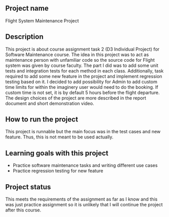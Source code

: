 ## Project name 
Flight System Maintenance Project
## Description
This project is about course assignment task 2 (D3 Individual Project) for Software Maintenance course. The idea in this project was to act as maintenance person with unfamiliar code so the source code for Flight system was given by course faculty.
The part I did was to add some unit tests and integration tests for each method in each class. Additionally, task required to add some new feature in the project and implement regression testing based on it. I decided to add possibility for Admin 
to add custom time limits for within the imaginery user would need to do the booking. If custom time is not set, it is by default 5 hours before the flight departure. The design choices of the project are more described in the report document and 
short demonstration video.
## How to run the project
This project is runnable but the main focus was in the test cases and new feature. Thus, this is not meant to be used actually.
## Learning goals with this project
- Practice software maintenance tasks and writing different use cases
- Practice regression testing for new feature
## Project status
This meets the requirements of the assignment as far as I know and this was just practice assignment so it is unlikely that I will continue the project after this course.
